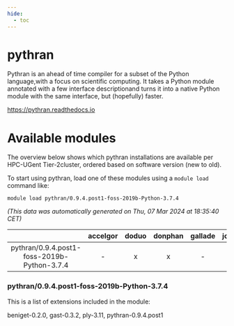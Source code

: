 ```yaml
---
hide:
  - toc
---
```


pythran
=======


Pythran is an ahead of time compiler for a subset of the Python language,with a focus on scientific computing. It takes a Python module annotated with a few interface descriptionand turns it into a native Python module with the same interface, but (hopefully) faster.

https://pythran.readthedocs.io
# Available modules


The overview below shows which pythran installations are available per HPC-UGent Tier-2cluster, ordered based on software version (new to old).

To start using pythran, load one of these modules using a `module load` command like:

```shell
module load pythran/0.9.4.post1-foss-2019b-Python-3.7.4
```

*(This data was automatically generated on Thu, 07 Mar 2024 at 18:35:40 CET)*  

| |accelgor|doduo|donphan|gallade|joltik|skitty|
| :---: | :---: | :---: | :---: | :---: | :---: | :---: |
|pythran/0.9.4.post1-foss-2019b-Python-3.7.4|-|x|x|-|x|x|


### pythran/0.9.4.post1-foss-2019b-Python-3.7.4

This is a list of extensions included in the module:

beniget-0.2.0, gast-0.3.2, ply-3.11, pythran-0.9.4.post1